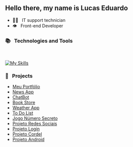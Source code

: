 ## Hello there, my name is Lucas Eduardo

* :technologist: &nbsp; IT support technician
* :eye: &nbsp; Front-end Developer

### :books: &nbsp; Technologies and Tools
<br>

[![My Skills](https://skillicons.dev/icons?i=html,css,js,ts,react,sass,jquery,vue,vite,nextjs,vercel,git,github,linux,ubuntu,windows,vscode,npm,yarn,notion,figma,discord&theme=light&perline=11)](https://skillicons.dev)

### :rocket: &nbsp; Projects

* [Meu Portfólio](https://portfolio-devlucas.vercel.app/)
* [News App](https://l-news.vercel.app/)
* [ChatBot](https://basicchatgpt.vercel.app/)
* [Book Store](https://bookstore-l.vercel.app/)
* [Weather App](https://weather-l.vercel.app/)
* [To Do List](https://todolist-l.vercel.app/)
* [Jogo Número Secreto](https://jogo-numero-secreto-l.vercel.app/)
* [Projeto Redes Sociais](https://lucasecs92.github.io/projeto-redes-sociais/)
* [Projeto Login](https://lucasecs92.github.io/projeto-login/)
* [Projeto Cordel](https://lucasecs92.github.io/projeto-cordel/)
* [Projeto Android](https://lucasecs92.github.io/projeto-android/)

